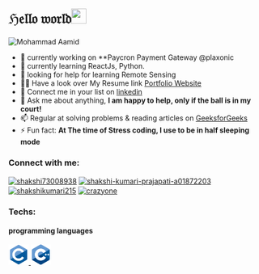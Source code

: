 <h1>ℌ𝔢𝔩𝔩𝔬 𝔴𝔬𝔯𝔩𝔡<img src= "https://media.tenor.com/images/2adfe94e69139f3e22623b61d375a7a7/tenor.gif" width= "30" height= "30" >
</h1>

<p align="left"> <img src="https://komarev.com/ghpvc/?username=shakshi2611&label=Profile%20views&color=0e75b6&style=flat" alt="Mohammad Aamid" /> </p>



- 🔭 currently working on **Paycron Payment Gateway @plaxonic
- 🌱 currently learning ReactJs, Python.
- 🤝 looking for help for learning Remote Sensing
- 👨‍💻 Have a look over My Resume link [Portfolio Website](https://bit.ly/3DcgflC)<br>
- 📝 Connect me in your list on [linkedin](https://www.linkedin.com/in/shakshi-kumari-prajapati-a01872203/) <br>
- 💬 Ask me about anything, **I am happy to help, only if the ball is in my court!**
- 📫 Regular at solving problems & reading articles on [GeeksforGeeks](https://auth.geeksforgeeks.org/user/shakshikumari215) <br>
- ⚡ Fun fact: **At The time of Stress coding, I use to be in half sleeping mode**




<h3 align="left">Connect with me:</h3>
<p align="left">
<a href="https://twitter.com/shakshi73008938" target="blank"><img align="center" src="https://raw.githubusercontent.com/rahuldkjain/github-profile-readme-generator/master/src/images/icons/Social/twitter.svg" alt="shakshi73008938" height="30" width="40" /></a>
<a href="https://linkedin.com/in/shakshi-kumari-prajapati-a01872203" target="blank"><img align="center" src="https://raw.githubusercontent.com/rahuldkjain/github-profile-readme-generator/master/src/images/icons/Social/linked-in-alt.svg" alt="shakshi-kumari-prajapati-a01872203" height="30" width="40" /></a>
<a href="https://www.hackerrank.com/shakshikumari215" target="blank"><img align="center" src="https://raw.githubusercontent.com/rahuldkjain/github-profile-readme-generator/master/src/images/icons/Social/hackerrank.svg" alt="shakshikumari215" height="30" width="40" /></a>
<a href="https://www.leetcode.com/crazyone" target="blank"><img align="center" src="https://raw.githubusercontent.com/rahuldkjain/github-profile-readme-generator/master/src/images/icons/Social/leet-code.svg" alt="crazyone" height="30" width="40" /></a>
</p>

<h3 align="left">Techs:</h3>
<h4 align="left">programming languages</h4>
<p align="left">  <a href="https://www.cprogramming.com/" target="_blank" rel="noreferrer"> <img src="https://raw.githubusercontent.com/devicons/devicon/master/icons/c/c-original.svg" alt="c" width="40" height="40"/> </a> <a href="https://www.w3schools.com/cpp/" target="_blank" rel="noreferrer"> <img src="https://raw.githubusercontent.com/devicons/devicon/master/icons/cplusplus/cplusplus-original.svg" alt="cplusplus" width="40" height="40"/> </a>
